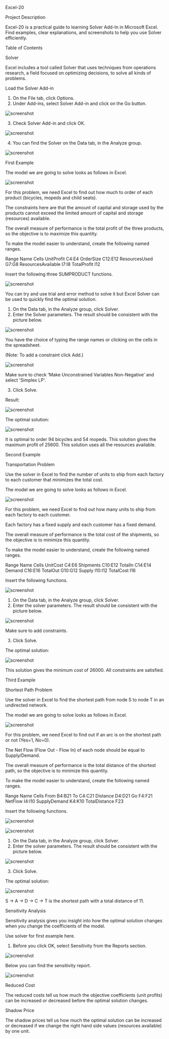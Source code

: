 Excel-20

Project Description

Excel-20 is a practical guide to learning Solver Add-In in Microsoft Excel. Find examples, clear explanations, and screenshots to help you use Solver efficiently.

Table of Contents

Solver

Excel includes a tool called Solver that uses techniques from operations research, a field focused on optimizing decisions, to solve all kinds of problems.

Load the Solver Add-in

1. On the File tab, click Options.
2. Under Add-ins, select Solver Add-in and click on the Go button.

![screenshot](Screenshots/Solver1.png)

3. Check Solver Add-in and click OK.

![screenshot](Screenshots/Solver2.png)

4. You can find the Solver on the Data tab, in the Analyze group.

![screenshot](Screenshots/Solver3.png)

First Example

The model we are going to solve looks as follows in Excel.

![screenshot](Screenshots/Solver4.png)

For this problem, we need Excel to find out how much to order of each product (bicycles, mopeds and child seats).

The constraints here are that the amount of capital and storage used by the products cannot exceed the limited amount of capital and storage (resources) available.

The overall measure of performance is the total profit of the three products, so the objective is to maximize this quantity.

To make the model easier to understand, create the following named ranges.

Range Name	Cells
UnitProfit	C4:E4
OrderSize	C12:E12
ResourcesUsed	G7:G8
ResourcesAvailable	I7:I8
TotalProfit	I12

Insert the following three SUMPRODUCT functions.

![screenshot](Screenshots/Solver5.png)

You can try and use trial and error method to solve it but Excel Solver can be used to quickly find the optimal solution.

1. On the Data tab, in the Analyze group, click Solver.
2. Enter the Solver parameters. The result should be consistent with the picture below.

![screenshot](Screenshots/Solver7.png)

You have the choice of typing the range names or clicking on the cells in the spreadsheet.

(Note: To add a constraint click Add.)

![screenshot](Screenshots/Solver6.png)

Make sure to check 'Make Unconstrained Variables Non-Negative' and select 'Simplex LP'.

3. Click Solve.

Result:

![screenshot](Screenshots/Solver8.png)

The optimal solution:

![screenshot](Screenshots/Solver9.png)

It is optimal to order 94 bicycles and 54 mopeds. This solution gives the maximum profit of 25600. This solution uses all the resources available.

Second Example

Transportation Problem

Use the solver in Excel to find the number of units to ship from each factory to each customer that minimizes the total cost.

The model we are going to solve looks as follows in Excel.

![screenshot](Screenshots/Solver10.png)

For this problem, we need Excel to find out how many units to ship from each factory to each customer.

Each factory has a fixed supply and each customer has a fixed demand.

The overall measure of performance is the total cost of the shipments, so the objective is to minimize this quantity.

To make the model easier to understand, create the following named ranges.

Range Name	Cells
UnitCost	C4:E6
Shipments	C10:E12
TotalIn	C14:E14
Demand	C16:E16
TotalOut	G10:G12
Supply	I10:I12
TotalCost	I16

Insert the following functions.

![screenshot](Screenshots/Solver11.png)

1. On the Data tab, in the Analyze group, click Solver.
2. Enter the solver parameters. The result should be consistent with the picture below.

![screenshot](Screenshots/Solver12.png)

Make sure to add constraints.

3. Click Solve.

The optimal solution:

![screenshot](Screenshots/Solver13.png)

This solution gives the minimum cost of 26000. All constraints are satisfied.

Third Example

Shortest Path Problem

Use the solver in Excel to find the shortest path from node S to node T in an undirected network.

The model we are going to solve looks as follows in Excel.

![screenshot](Screenshots/Solver14.png)

For this problem, we need Excel to find out if an arc is on the shortest path or not (Yes=1, No=0).

The Net Flow (Flow Out - Flow In) of each node should be equal to Supply/Demand. 

The overall measure of performance is the total distance of the shortest path, so the objective is to minimize this quantity.

To make the model easier to understand, create the following named ranges.

Range Name	Cells
From	B4:B21
To	C4:C21
Distance	D4:D21
Go	F4:F21
NetFlow	I4:I10
SupplyDemand	K4:K10
TotalDistance	F23

Insert the following functions.

![screenshot](Screenshots/Solver15.png)

![screenshot](Screenshots/Solver16.png)

1. On the Data tab, in the Analyze group, click Solver.
2. Enter the solver parameters. The result should be consistent with the picture below.

![screenshot](Screenshots/Solver18.png)

3. Click Solve.

The optimal solution:

![screenshot](Screenshots/Solver19.png)

S -> A -> D -> C -> T is the shortest path with a total distance of 11.

Sensitivity Analysis

Sensitivity analysis gives you insight into how the optimal solution changes when you change the coefficients of the model.

Use solver for first example here.

1. Before you click OK, select Sensitivity from the Reports section.

![screenshot](Screenshots/Solver20.png)

Below you can find the sensitivity report.

![screenshot](Screenshots/Solver21.png)

Reduced Cost

The reduced costs tell us how much the objective coefficients (unit profits) can be increased or decreased before the optimal solution changes.

Shadow Price

The shadow prices tell us how much the optimal solution can be increased or decreased if we change the right hand side values (resources available) by one unit.

